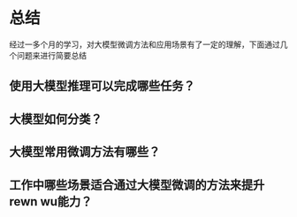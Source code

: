 # 总结

经过一多个月的学习，对大模型微调方法和应用场景有了一定的理解，下面通过几个问题来进行简要总结

## 使用大模型推理可以完成哪些任务？


## 大模型如何分类？


## 大模型常用微调方法有哪些？


## 工作中哪些场景适合通过大模型微调的方法来提升rewn wu能力？





